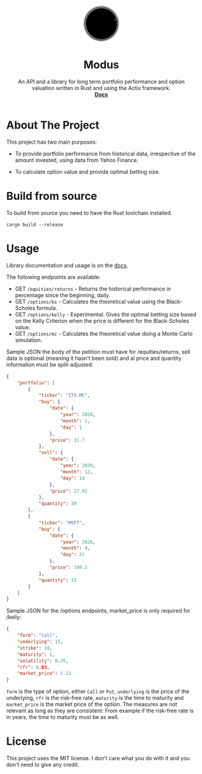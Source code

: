 <br />
<div align="center">
  <a href="https://github.com/Hareas/modus">
    <img src="https://raw.githubusercontent.com/Hareas/modus/05edb670f6d7ca52a58c4240311a1f69cae4cf06/logo.svg" alt="Logo" width="100" height="100">
  </a>

  <h1 align="center">Modus</h1>

  <p align="center">
    An API and a library for long term portfolio performance and option valuation written in Rust and using the Actix framework.
    <br />
    <a href="https://hareas.github.io/modus/doc/modus/"><strong>Docs</strong></a>
    <br />
    <br />
  </p>
</div>

# About The Project

This project has two main purposes:

* To provide portfolio performance from historical data, irrespective of the amount invested, using data from Yahoo Finance.

* To calculate option value and provide optimal betting size.



# Build from source

To build from source you need to have the Rust toolchain installed.

```
cargo build --release
```

# Usage

Library documentation and usage is on the [docs](https://hareas.github.io/modus/doc/modus/).

The following endpoints are available:

* GET ```/equities/returns``` - Returns the historical performance in percentage since the beginning, daily.
* GET ```/options/bs``` - Calculates the theoretical value using the Black-Scholes formula.
* GET ```/options/kelly``` - Experimental. Gives the optimal betting size based on the Kelly Criterion when the price is different for the Black-Scholes value.
* GET ```/options/mc``` - Calculates the theoretical value doing a Monte Carlo simulation.

Sample JSON the body of the petition must have for /equities/returns, sell data is optional (meaning it hasn't been sold) and al price and quantity information must be split-adjusted:
```json
{
    "portfolio": [
        {
            "ticker": "ITX.MC",
            "buy": {
                "date": {
                    "year": 2020,
                    "month": 1,
                    "day": 1
                },
                "price": 31.7
            },
            "sell": {
                "date": {
                    "year": 2020,
                    "month": 12,
                    "day": 14
                },
                "price": 27.02
            },
            "quantity": 30
        },
        {
            "ticker": "MSFT",
            "buy": {
                "date": {
                    "year": 2020,
                    "month": 9,
                    "day": 21
                },
                "price": 198.3
            },
            "quantity": 15
        }
    ]
}
```

Sample JSON for the /options endpoints, market_price is only required for /kelly:

```json
{
    "form": "Call",
    "underlying": 15,
    "strike": 18,
    "maturity": 1,
    "volatility": 0.35,
    "rfr": 0.03,
    "market_price": 1.13
}
```

```form``` is the type of option, either ```Call``` or ```Put```, ```underlying``` is the price of the underlying, ```rfr``` is the risk-free rate, ```maturity``` is the time to maturity and ```market_price``` is the market price of the option. The measures are not relevant as long as they are consistent: From example if the risk-free rate is in years, the time to maturity must be as well.

# License
This project uses the MIT license. I don't care what you do with it and you don't need to give any credit.
